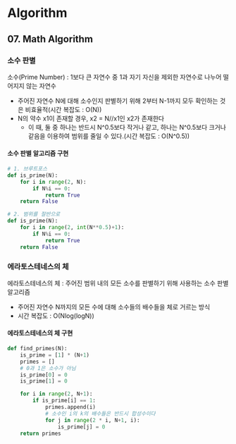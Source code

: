 # Algorithm
## 07. Math Algorithm
### 

### 소수 판별
소수(Prime Number) : 1보다 큰 자연수 중 1과 자기 자신을 제외한 자연수로 나누어 떨어지지 않는 자연수
- 주어진 자연수 N에 대해 소수인지 판별하기 위해 2부터 N-1까지 모두 확인하는 것은 비효율적(시간 복잡도 : O(N))
- N의 약수 x1이 존재할 경우, x2 = N//x1인 x2가 존재한다
    - 이 때, 둘 중 하나는 반드시 N^0.5보다 작거나 같고, 하나는 N^0.5보다 크거나 같음을 이용하여 범위를 줄일 수 있다.(시간 복잡도 : O(N^0.5))

#### 소수 판별 알고리즘 구현
```python
# 1. 브루트포스
def is_prime(N):
    for i in range(2, N):
        if N%i == 0:
            return True
    return False

# 2. 범위를 절반으로
def is_prime(N):
    for i in range(2, int(N**0.5)+1):
        if N%i == 0:
            return True
    return False
```

### 에라토스테네스의 체
에라토스테네스의 체 : 주어진 범위 내의 모든 소수를 판별하기 위해 사용하는 소수 판별 알고리즘
- 주어진 자연수 N까지의 모든 수에 대해 소수들의 배수들을 체로 거르는 방식
- 시간 복잡도 : O(Nlog(logN))

#### 에라토스테네스의 체 구현
```python
def find_primes(N):
    is_prime = [1] * (N+1)
    primes = []
    # 0과 1은 소수가 아님
    is_prime[0] = 0
    is_prime[1] = 0

    for i in range(2, N+1):
        if is_prime[i] == 1:
            primes.append(i)
            # 소수인 i의 k의 배수들은 반드시 합성수이다
            for j in range(2 * i, N+1, i):
                is_prime[j] = 0
    return primes
```